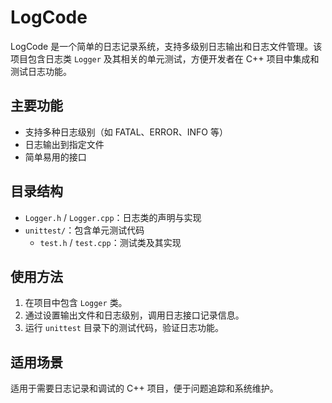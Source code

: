 # LogCode

LogCode 是一个简单的日志记录系统，支持多级别日志输出和日志文件管理。该项目包含日志类 `Logger` 及其相关的单元测试，方便开发者在 C++ 项目中集成和测试日志功能。

## 主要功能

- 支持多种日志级别（如 FATAL、ERROR、INFO 等）
- 日志输出到指定文件
- 简单易用的接口

## 目录结构

- `Logger.h` / `Logger.cpp`：日志类的声明与实现
- `unittest/`：包含单元测试代码
  - `test.h` / `test.cpp`：测试类及其实现

## 使用方法

1. 在项目中包含 `Logger` 类。
2. 通过设置输出文件和日志级别，调用日志接口记录信息。
3. 运行 `unittest` 目录下的测试代码，验证日志功能。

## 适用场景

适用于需要日志记录和调试的 C++ 项目，便于问题追踪和系统维护。
